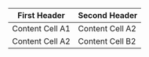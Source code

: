 | First Header    | Second Header   |
| --------------- | --------------- |
| Content Cell A1 | Content Cell A2 |
| Content Cell A2 | Content Cell B2 |